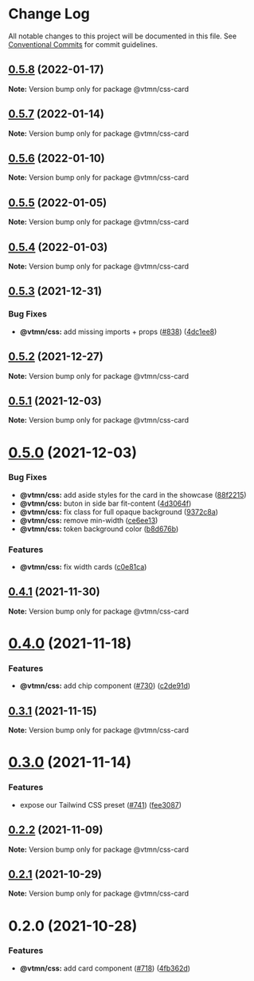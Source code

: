 # Change Log

All notable changes to this project will be documented in this file.
See [Conventional Commits](https://conventionalcommits.org) for commit guidelines.

## [0.5.8](https://github.com/Decathlon/vitamin-web/compare/@vtmn/css-card@0.5.7...@vtmn/css-card@0.5.8) (2022-01-17)

**Note:** Version bump only for package @vtmn/css-card





## [0.5.7](https://github.com/Decathlon/vitamin-web/compare/@vtmn/css-card@0.5.6...@vtmn/css-card@0.5.7) (2022-01-14)

**Note:** Version bump only for package @vtmn/css-card





## [0.5.6](https://github.com/Decathlon/vitamin-web/compare/@vtmn/css-card@0.5.5...@vtmn/css-card@0.5.6) (2022-01-10)

**Note:** Version bump only for package @vtmn/css-card





## [0.5.5](https://github.com/Decathlon/vitamin-web/compare/@vtmn/css-card@0.5.4...@vtmn/css-card@0.5.5) (2022-01-05)

**Note:** Version bump only for package @vtmn/css-card





## [0.5.4](https://github.com/Decathlon/vitamin-web/compare/@vtmn/css-card@0.5.3...@vtmn/css-card@0.5.4) (2022-01-03)

**Note:** Version bump only for package @vtmn/css-card





## [0.5.3](https://github.com/Decathlon/vitamin-web/compare/@vtmn/css-card@0.5.2...@vtmn/css-card@0.5.3) (2021-12-31)


### Bug Fixes

* **@vtmn/css:** add missing imports + props ([#838](https://github.com/Decathlon/vitamin-web/issues/838)) ([4dc1ee8](https://github.com/Decathlon/vitamin-web/commit/4dc1ee8f9df153bbf97a2eb06ac1d7926bf7a010))





## [0.5.2](https://github.com/Decathlon/vitamin-web/compare/@vtmn/css-card@0.5.1...@vtmn/css-card@0.5.2) (2021-12-27)

**Note:** Version bump only for package @vtmn/css-card





## [0.5.1](https://github.com/Decathlon/vitamin-web/compare/@vtmn/css-card@0.5.0...@vtmn/css-card@0.5.1) (2021-12-03)

**Note:** Version bump only for package @vtmn/css-card





# [0.5.0](https://github.com/Decathlon/vitamin-web/compare/@vtmn/css-card@0.4.1...@vtmn/css-card@0.5.0) (2021-12-03)


### Bug Fixes

* **@vtmn/css:** add aside styles for the card in the showcase ([88f2215](https://github.com/Decathlon/vitamin-web/commit/88f22150a29b1d5147f50a1d56a01f280f292f9e))
* **@vtmn/css:** buton in side bar fit-content ([4d3064f](https://github.com/Decathlon/vitamin-web/commit/4d3064f51854f08f425db4d50b2ba87fe8b6234f))
* **@vtmn/css:** fix class for full opaque background ([9372c8a](https://github.com/Decathlon/vitamin-web/commit/9372c8adabdaf5b6c41fbe7aaa29f5955740dd91))
* **@vtmn/css:** remove min-width ([ce6ee13](https://github.com/Decathlon/vitamin-web/commit/ce6ee131a7ddbc1fc43523a1c7b2fda6b6cfebb1))
* **@vtmn/css:** token background color ([b8d676b](https://github.com/Decathlon/vitamin-web/commit/b8d676b48258a9b27f813a797035952ea572f595))


### Features

* **@vtmn/css:** fix width cards ([c0e81ca](https://github.com/Decathlon/vitamin-web/commit/c0e81ca2c7a5c6f4d9615465b1530c68e028aeae))





## [0.4.1](https://github.com/Decathlon/vitamin-web/compare/@vtmn/css-card@0.4.0...@vtmn/css-card@0.4.1) (2021-11-30)

**Note:** Version bump only for package @vtmn/css-card





# [0.4.0](https://github.com/Decathlon/vitamin-web/compare/@vtmn/css-card@0.3.1...@vtmn/css-card@0.4.0) (2021-11-18)


### Features

* **@vtmn/css:** add chip component ([#730](https://github.com/Decathlon/vitamin-web/issues/730)) ([c2de91d](https://github.com/Decathlon/vitamin-web/commit/c2de91de8695b73c81a24c0efea587348c599947))





## [0.3.1](https://github.com/Decathlon/vitamin-web/compare/@vtmn/css-card@0.3.0...@vtmn/css-card@0.3.1) (2021-11-15)

**Note:** Version bump only for package @vtmn/css-card





# [0.3.0](https://github.com/Decathlon/vitamin-web/compare/@vtmn/css-card@0.2.2...@vtmn/css-card@0.3.0) (2021-11-14)


### Features

* expose our Tailwind CSS preset ([#741](https://github.com/Decathlon/vitamin-web/issues/741)) ([fee3087](https://github.com/Decathlon/vitamin-web/commit/fee308730bd4978fecdcfdf4bc3d8b9ef95e5739))





## [0.2.2](https://github.com/Decathlon/vitamin-web/compare/@vtmn/css-card@0.2.1...@vtmn/css-card@0.2.2) (2021-11-09)

**Note:** Version bump only for package @vtmn/css-card





## [0.2.1](https://github.com/Decathlon/vitamin-web/compare/@vtmn/css-card@0.2.0...@vtmn/css-card@0.2.1) (2021-10-29)

**Note:** Version bump only for package @vtmn/css-card





# 0.2.0 (2021-10-28)


### Features

* **@vtmn/css:** add card component ([#718](https://github.com/Decathlon/vitamin-web/issues/718)) ([4fb362d](https://github.com/Decathlon/vitamin-web/commit/4fb362dd39e518e0637dfc4772d76fdc077c66a1))
